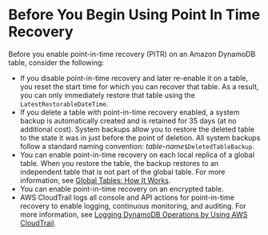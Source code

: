 # Before You Begin Using Point In Time Recovery<a name="pointintimerecovery_beforeyoubegin"></a>

Before you enable point\-in\-time recovery \(PITR\) on an Amazon DynamoDB table, consider the following:
+  If you disable point\-in\-time recovery and later re\-enable it on a table, you reset the start time for which you can recover that table\. As a result, you can only immediately restore that table using the `LatestRestorableDateTime`\. 
+  If you delete a table with point\-in\-time recovery enabled, a system backup is automatically created and is retained for 35 days \(at no additional cost\)\. System backups allow you to restore the deleted table to the state it was in just before the point of deletion\. All system backups follow a standard naming convention: *table\-name*`$DeletedTableBackup`\. 
+ You can enable point\-in\-time recovery on each local replica of a global table\. When you restore the table, the backup restores to an independent table that is not part of the global table\. For more information, see [Global Tables: How It Works](globaltables_HowItWorks.md)\.
+ You can enable point\-in\-time recovery on an encrypted table\.
+ AWS CloudTrail logs all console and API actions for point\-in\-time recovery to enable logging, continuous monitoring, and auditing\. For more information, see [Logging DynamoDB Operations by Using AWS CloudTrail](logging-using-cloudtrail.md)\. 